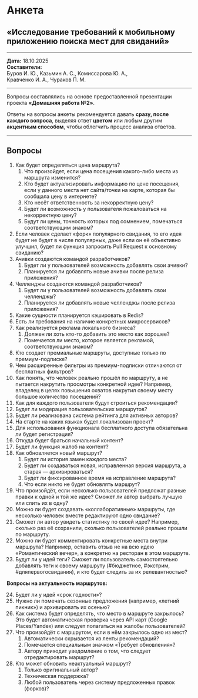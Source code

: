 # Анкета

## «Исследование требований к мобильному приложению поиска мест для свиданий»

---

**Дата:** 18.10.2025  
**Составители:**  
Буров И. Ю., Казьмин А. С., Комиссарова Ю. А.,  
Кравченко И. А., Чураков П. М.

---

Вопросы составлялись на основе предоставленной презентации проекта **«Домашняя работа №2»**.

Ответы на вопросы анкеты рекомендуется давать **сразу, после каждого вопроса**, выделяя ответ **цветом** или любым другим **акцентным способом**, чтобы облегчить процесс анализа ответов.

---

## Вопросы

1. Как будет определяться цена маршрута?
    1. Что произойдет, если цена посещения какого-либо места из маршрута изменится?
    2. Кто будет актуализировать информацию по цене посещения, если у данного места нет сайта/точки на карте, которая бы сообщала цену в интернете?
    3. Кто несёт ответственность за некорректную цену?
    4. Будет ли возможность у пользователя пожаловаться на некорректную цену?
    5. Будут ли цены, точность которых под сомнением, помечаться соответствующим знаком?
2. Если человек сделает «форк» популярного свидания, то его идея будет не будет в числе популярных, даже если он её объективно улучшил, будет ли функция запросить Pull Request к основному свиданию?
3. Ачивки создаются командой разработчиков?
    1. Будет ли у пользователей возможность добавлять свои ачивки?
    2. Планируется ли добавлять новые ачивки после релиза приложения?
4. Челленджы создаются командой разработчиков?
    1. Будет ли у пользователей возможность добавлять свои челленджы?
    2. Планируется ли добавлять новые челленджы после релиза приложения?
5. Какие сущности планируется кэшировать в Redis?
6. Есть ли требования на наличие конкретных микросервисов?
7. Как реализуется реклама локального бизнеса?
    1. Должен ли хоть кто-то добавить это место как хорошее?
    2. Помечается ли место, которое является рекламой, соответствующим знаком?
8. Кто создает премиальные маршруты, доступные только по премиум-подписке?
9. Чем расширенные фильтры из премиум-подписки отличаются от бесплатных фильтров?
10. Как понять, что человек реально прошёл по маршруту, а не пытается накрутить просмотры конкретной идее? Например, владелец в целях повышения охватов накрутил своему месту большое количество посещений?
11. Как для каждого пользователя будут строиться рекомендации?
12. Будет ли модерация пользовательских маршрутов?
13. Будет ли реализована система рейтинга для активных авторов?
14. На старте на каких языках будет локализован проект?
15. Для использования функционала бесплатного доступа обязательна ли будет регистрация?
16. Откуда будет браться начальный контент?
17. Будет ли функция жалоб на контент?
18. Как обновляется новый маршрут?
    1. Будет ли история замен каждого места?
    2. Будет ли создаваться новая, исправленная версия маршрута, а старая — архивироваться?
    3. Будет ли фиксированное время на исправление маршрута?
    4. Что если никто не будет обновлять маршрут?
19. Что произойдёт, если несколько пользователей предложат разные правки к одной и той же идее? Сможет ли автор выбрать лучшую или слить их в одну?
20. Можно ли будет создавать «коллаборативные» маршруты, где несколько человек вместе редактируют одно свидание?
21. Сможет ли автор увидеть статистику по своей идее? Например, сколько раз её сохранили, сколько пользователей реально прошли по маршруту.
22. Можно ли будет комментировать конкретные места внутри маршрута? Например, оставить отзыв не на всю идею «Романтический вечер», а конкретно на ресторан в этом маршруте.
23. Будут ли у идей теги? Сможет ли пользователь самостоятельно добавлять теги к своему маршруту (#бюджетное, #экстрим, #дляпервогосвидания), и кто будет следить за их релевантностью?

**Вопросы на актуальность маршрутов:**

24. Будет ли у идей «срок годности»?
25. Нужно ли помечать сезонные предложения (например, «летний пикник») и архивировать их осенью?
26. Как система будет определять, что место в маршруте закрылось? Это будет автоматическая проверка через API карт (Google Places/Yandex) или следует полагаться на жалобы пользователей?
27. Что произойдёт с маршрутом, если в нём закрылось одно из мест?
    1. Автоматически скрывается из ленты рекомендаций?
    2. Помечается специальным значком «Требует обновления»?
    3. Автору приходит уведомление о том, что следует отредактировать маршрут?
28. Кто может обновить неактуальный маршрут?
    1. Только оригинальный автор?
    2. Техническая поддержка?
    3. Любой пользователь через систему предложенных правок (форков)?
